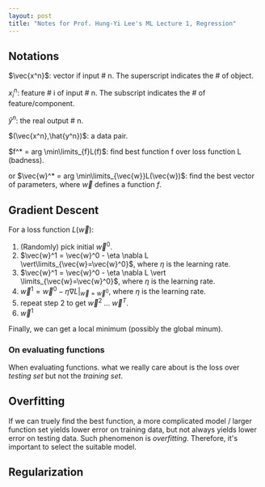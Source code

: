 ```yaml
---
layout: post
title: "Notes for Prof. Hung-Yi Lee's ML Lecture 1, Regression"
---
```


## Notations

$\vec{x^n}$: vector if input # n. The superscript indicates the # of object.

$x^n_i$: feature # i of input # n. The subscript indicates the # of feature/component.

$\hat{y}^n$: the real output # n.

$(\vec{x^n},\hat{y^n})$: a data pair.

$f^* = arg \min\limits_{f}L(f)$: find best function f over loss function L (badness).

or $\vec{w}^* = arg \min\limits_{\vec{w}}L(\vec{w})$: find the best vector of parameters, where $\vec{w}$ defines a function $f$.

## Gradient Descent

For a loss function $L(\vec{w})$:
 1. (Randomly) pick initial $\vec{w}^0$.
 2. $\vec{w}^1 = \vec{w}^0 - \eta \nabla L \vert\limits_{\vec{w}=\vec{w}^0}$, where $\eta$ is the learning rate.
 2. $\vec{w}^1 = \vec{w}^0 - \eta \nabla L \vert \limits_{\vec{w}=\vec{w}^0}$, where $\eta$ is the learning rate.
 2. $\vec{w}^1 = \vec{w}^0 - \eta \nabla L \vert_{\vec{w}=\vec{w}^0}$, where $\eta$ is the learning rate.
 3. repeat step 2 to get $\vec{w}^2$ ... $\vec{w}^T$.
 4. $\vec{w}^1$

Finally, we can get a local minimum (possibly the global minum).

### On evaluating functions

When evaluating functions. what we really care about is the loss over *testing set* but not the *training set*.

## Overfitting

If we can truely find the best function, a more complicated model / larger function set yields lower error on training data, but not always yields lower error on testing data. Such phenomenon is *overfitting*. Therefore, it's important to select the suitable model.

## Regularization




